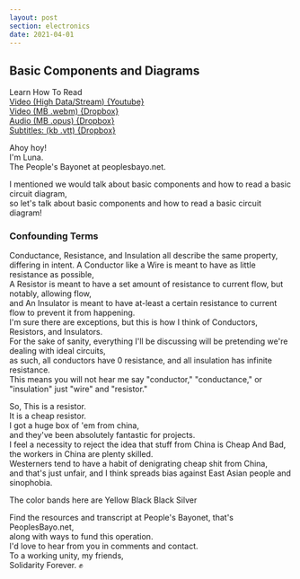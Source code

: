 ```yaml
---
layout: post
section: electronics
date: 2021-04-01
---
```


## Basic Components and Diagrams  
Learn How To Read  
[Video (High Data/Stream) {Youtube}]()  
[Video (MB .webm) {Dropbox}]()  
[Audio (MB .opus) {Dropbox}]()  
[Subtitles: (kb .vtt) {Dropbox}]()  

Ahoy hoy!  
I'm Luna.  
The People's Bayonet at peoplesbayo.net.  

I mentioned we would talk about basic components and how to read a basic circuit diagram,  
so let's talk about basic components and how to read a basic circuit diagram!  

### Confounding Terms  
Conductance, Resistance, and Insulation all describe the same property, differing in intent.
A Conductor like a Wire is meant to have as little resistance as possible,  
A Resistor is meant to have a set amount of resistance to current flow, but notably, allowing flow,  
and An Insulator is meant to have at-least a certain resistance to current flow to prevent it from happening.  
I'm sure there are exceptions, but this is how I think of Conductors, Resistors, and Insulators.  
For the sake of sanity, everything I'll be discussing will be pretending we're dealing with ideal circuits,  
as such, all conductors have 0 resistance, and all insulation has infinite resistance.  
This means you will not hear me say "conductor," "conductance," or "insulation" just "wire" and "resistor."  

So, This is a resistor.  
It is a cheap resistor.  
I got a huge box of 'em from china,  
and they've been absolutely fantastic for projects.  
I feel a necessity to reject the idea that stuff from China is Cheap And Bad,  
the workers in China are plenty skilled.  
Westerners tend to have a habit of denigrating cheap shit from China,  
and that's just unfair, and I think spreads bias against East Asian people and sinophobia.  

The color bands here are Yellow Black Black Silver

Find the resources and transcript at People's Bayonet, that's PeoplesBayo.net,  
along with ways to fund this operation.  
I'd love to hear from you in comments and contact.  
To a working unity, my friends,  
Solidarity Forever. ✊
